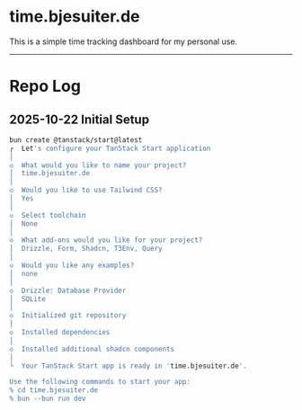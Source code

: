 # time.bjesuiter.de

This is a simple time tracking dashboard for my personal use.

---

# Repo Log

## 2025-10-22 Initial Setup

```bash
bun create @tanstack/start@latest
┌  Let's configure your TanStack Start application
│
◇  What would you like to name your project?
│  time.bjesuiter.de
│
◇  Would you like to use Tailwind CSS?
│  Yes
│
◇  Select toolchain
│  None
│
◇  What add-ons would you like for your project?
│  Drizzle, Form, Shadcn, T3Env, Query
│
◇  Would you like any examples?
│  none
│
◇  Drizzle: Database Provider
│  SQLite
│
◇  Initialized git repository
│
◇  Installed dependencies
│
◇  Installed additional shadcn components
│
└  Your TanStack Start app is ready in 'time.bjesuiter.de'.

Use the following commands to start your app:
% cd time.bjesuiter.de
% bun --bun run dev
```

